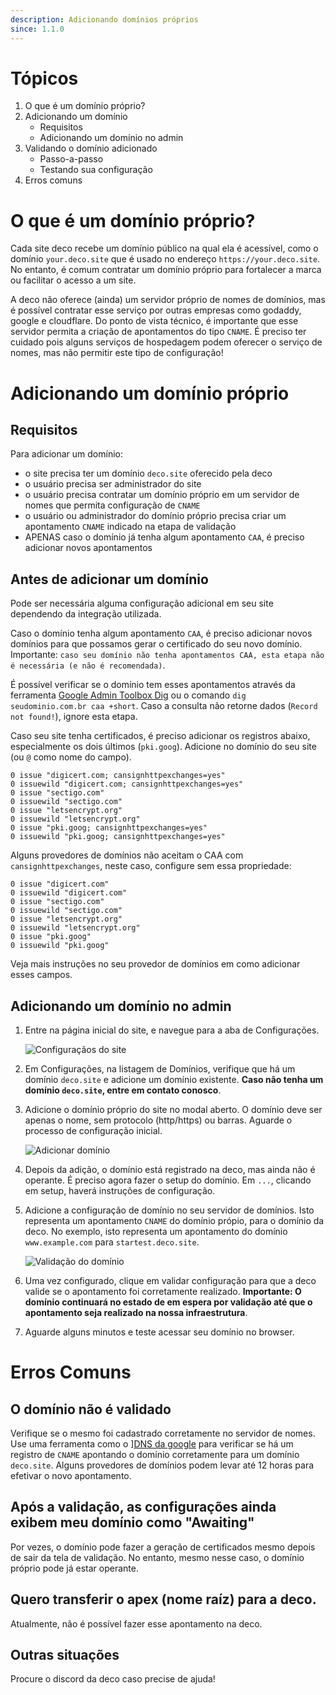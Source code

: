 ```yaml
---
description: Adicionando domínios próprios
since: 1.1.0
---
```


# Tópicos

1. O que é um domínio próprio?
2. Adicionando um domínio
   - Requisitos
   - Adicionando um domínio no admin
3. Validando o domínio adicionado
   - Passo-a-passo
   - Testando sua configuração
4. Erros comuns

# O que é um domínio próprio?

Cada site deco recebe um domínio público na qual ela é acessível, como o domínio `your.deco.site` que é usado no endereço `https://your.deco.site`. No entanto, é comum contratar um domínio próprio para fortalecer a marca ou facilitar o acesso a um site.

A deco não oferece (ainda) um servidor próprio de nomes de domínios, mas é possível contratar esse serviço por outras empresas como godaddy, google e cloudflare. Do ponto de vista técnico, é importante que esse servidor permita a criação de apontamentos do tipo `CNAME`. É preciso ter cuidado pois alguns serviços de hospedagem podem oferecer o serviço de nomes, mas não permitir este tipo de configuração!

# Adicionando um domínio próprio

## Requisitos

Para adicionar um domínio:
- o site precisa ter um domínio `deco.site` oferecido pela deco
- o usuário precisa ser administrador do site
- o usuário precisa contratar um domínio próprio em um servidor de nomes que permita configuração de `CNAME`
- o usuário ou administrador do domínio próprio precisa criar um apontamento `CNAME` indicado na etapa de validação
- APENAS caso o domínio já tenha algum apontamento `CAA`, é preciso adicionar novos apontamentos

## Antes de adicionar um domínio

Pode ser necessária alguma configuração adicional em seu site dependendo da integração utilizada.

Caso o domínio tenha algum apontamento `CAA`, é preciso adicionar novos domínios para que possamos gerar o certificado do seu novo domínio. Importante: `caso seu domínio não tenha apontamentos CAA, esta etapa não é necessária (e não é recomendada)`.

É possível verificar se o domínio tem esses apontamentos através da ferramenta [Google Admin Toolbox Dig](https://toolbox.googleapps.com/apps/dig/#CAA/) ou o comando `dig seudominio.com.br caa +short`. Caso a consulta não retorne dados (`Record not found!`), ignore esta etapa.

Caso seu site tenha certificados, é preciso adicionar os registros abaixo, especialmente os dois últimos (`pki.goog`). Adicione no domínio do seu site (ou `@` como nome do campo).

```
0 issue "digicert.com; cansignhttpexchanges=yes"
0 issuewild "digicert.com; cansignhttpexchanges=yes"
0 issue "sectigo.com"
0 issuewild "sectigo.com"
0 issue "letsencrypt.org"
0 issuewild "letsencrypt.org"
0 issue "pki.goog; cansignhttpexchanges=yes"
0 issuewild "pki.goog; cansignhttpexchanges=yes"
```

Alguns provedores de domínios não aceitam o CAA com `cansignhttpexchanges`, neste caso, configure sem essa propriedade:

```
0 issue "digicert.com"
0 issuewild "digicert.com"
0 issue "sectigo.com"
0 issuewild "sectigo.com"
0 issue "letsencrypt.org"
0 issuewild "letsencrypt.org"
0 issue "pki.goog"
0 issuewild "pki.goog"
```

Veja mais instruções no seu provedor de domínios em como adicionar esses campos.

## Adicionando um domínio no admin

1. Entre na página inicial do site, e navegue para a aba de Configurações.

   ![Configuraçãos do site](https://github.com/deco-cx/apps/assets/882438/7c60ddbd-7164-42ea-bd16-d8c5d70603df)

2. Em Configurações, na listagem de Domínios, verifique que há um domínio `deco.site` e adicione um domínio existente. **Caso não tenha um domínio `deco.site`, entre em contato conosco**.

3. Adicione o domínio próprio do site no modal aberto. O domínio deve ser apenas o nome, sem protocolo (http/https) ou barras. Aguarde o processo de configuração inicial.

   ![Adicionar domínio](https://github.com/deco-cx/apps/assets/882438/8c19ae5c-e522-4a60-9b8b-28e4815cced6)

4. Depois da adição, o domínio está registrado na deco, mas ainda não é operante. É preciso agora fazer o setup do domínio. Em `...`, clicando em setup, haverá instruções de configuração.

5. Adicione a configuração de domínio no seu servidor de domínios. Isto representa um apontamento `CNAME` do domínio própio, para o domínio da deco. No exemplo, isto representa um apontamento do domínio `www.example.com` para `startest.deco.site`.

   ![Validação do domínio](https://github.com/deco-cx/apps/assets/882438/0d9d876e-2a5e-4e05-8767-dc77e69c548b)

6. Uma vez configurado, clique em validar configuração para que a deco valide se o apontamento foi corretamente realizado. **Importante: O domínio continuará no estado de em espera por validação até que o apontamento seja realizado na nossa infraestrutura**.

7. Aguarde alguns minutos e teste acessar seu domínio no browser.

# Erros Comuns

## O domínio não é validado

Verifique se o mesmo foi cadastrado corretamente no servidor de nomes. Use uma ferramenta como o ][DNS da google](https://dns.google/) para verificar se há um registro de `CNAME` apontando o domínio corretamente para um domínio `deco.site`. Alguns provedores de domínios podem levar até 12 horas para efetivar o novo apontamento.

## Após a validação, as configurações ainda exibem meu domínio como "Awaiting"

Por vezes, o domínio pode fazer a geração de certificados mesmo depois de sair da tela de validação. No entanto, mesmo nesse caso, o domínio próprio pode já estar operante.

## Quero transferir o apex (nome raíz) para a deco.

Atualmente, não é possível fazer esse apontamento na deco.

## Outras situações

Procure o discord da deco caso precise de ajuda!
